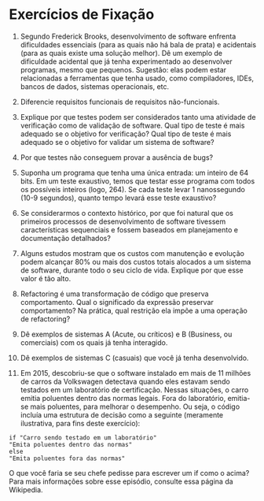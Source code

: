 # Exercícios de Fixação

1. Segundo Frederick Brooks, desenvolvimento de software enfrenta dificuldades essenciais (para as quais não há bala de prata) e acidentais (para as quais existe uma solução melhor). Dê um exemplo de dificuldade acidental que já tenha experimentado ao desenvolver programas, mesmo que pequenos. Sugestão: elas podem estar relacionadas a ferramentas que tenha usado, como compiladores, IDEs, bancos de dados, sistemas operacionais, etc.

2. Diferencie requisitos funcionais de requisitos não-funcionais.

3. Explique por que testes podem ser considerados tanto uma atividade de verificação como de validação de software. Qual tipo de teste é mais adequado se o objetivo for verificação? Qual tipo de teste é mais adequado se o objetivo for validar um sistema de software?

4. Por que testes não conseguem provar a ausência de bugs?

5. Suponha um programa que tenha uma única entrada: um inteiro de 64 bits. Em um teste exaustivo, temos que testar esse programa com todos os possíveis inteiros (logo, 264). Se cada teste levar 1 nanossegundo (10-9 segundos), quanto tempo levará esse teste exaustivo?

6. Se considerarmos o contexto histórico, por que foi natural que os primeiros processos de desenvolvimento de software tivessem características sequenciais e fossem baseados em planejamento e documentação detalhados?

7. Alguns estudos mostram que os custos com manutenção e evolução podem alcançar 80% ou mais dos custos totais alocados a um sistema de software, durante todo o seu ciclo de vida. Explique por que esse valor é tão alto.

8. Refactoring é uma transformação de código que preserva comportamento. Qual o significado da expressão preservar comportamento? Na prática, qual restrição ela impõe a uma operação de refactoring?

9. Dê exemplos de sistemas A (Acute, ou críticos) e B (Business, ou comerciais) com os quais já tenha interagido.

10. Dê exemplos de sistemas C (casuais) que você já tenha desenvolvido.

11. Em 2015, descobriu-se que o software instalado em mais de 11 milhões de carros da Volkswagen detectava quando eles estavam sendo testados em um laboratório de certificação. Nessas situações, o carro emitia poluentes dentro das normas legais. Fora do laboratório, emitia-se mais poluentes, para melhorar o desempenho. Ou seja, o código incluía uma estrutura de decisão como a seguinte (meramente ilustrativa, para fins deste exercício):

```
if "Carro sendo testado em um laboratório"
"Emita poluentes dentro das normas"
else
"Emita poluentes fora das normas"
```

O que você faria se seu chefe pedisse para escrever um if como o acima? Para mais informações sobre esse episódio, consulte essa página da Wikipedia.
